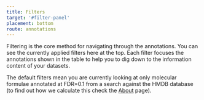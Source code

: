 ```yaml
---
title: Filters
target: '#filter-panel'
placement: bottom
route: annotations
---
```

Filtering is the core method for navigating through the annotations. You can see the currently applied filters here at the top. Each filter focuses the annotations shown in the table to help you to dig down to the information content of your datasets.

The default filters mean you are currently looking at only molecular formulae annotated at FDR=0.1 from a search against the HMDB database (to find out how we calculate this check the [About](/about) page).
